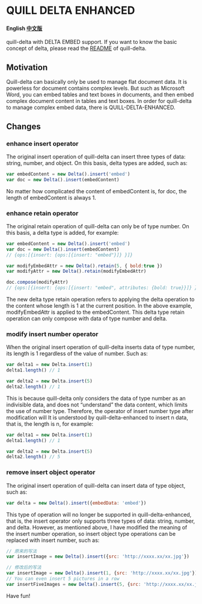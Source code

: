 # QUILL DELTA ENHANCED

#### English    [中文版](./README.ZH-CN.md)

quill-delta with DELTA EMBED support.
If you want to know the basic concept of delta, please read the [README](https://github.com/quilljs/delta/blob/master/README.md) of quill-delta.

## Motivation
Quill-delta can basically only be used to manage flat document data. It is powerless for document contains complex levels. But such as Microsoft Word, you can embed tables and text boxes in documents, and then embed complex document content in tables and text boxes. In order for quill-delta to manage complex embed data, there is QUILL-DELTA-ENHANCED.

## Changes
### enhance insert operator
The original insert operation of quill-delta can insert three types of data: string, number, and object. On this basis, delta types are added, such as:

```javascript
var embedContent = new Delta().insert('embed')
var doc = new Delta().insert(embedContent)
```

No matter how complicated the content of embedContent is, for doc, the length of embedContent is always 1.

### enhance retain operator
The original retain operation of quill-delta can only be of type number. On this basis, a delta type is added, for example:

```javascript
var embedContent = new Delta().insert('embed')
var doc = new Delta().insert(embedContent)
// {ops:[{insert: {ops:[{insert: "embed"}]} }]}

var modifyEmbedAttr = new Delta().retain(5, { bold:true })
var modifyAttr = new Delta().retain(modifyEmbedAttr)

doc.compose(modifyAttr)
// {ops:[{insert: {ops:[{insert: "embed", attributes: {bold: true}}]} }]}
```

The new delta type retain operation refers to applying the delta operation to the content whose length is 1 at the current position. In the above example, modifyEmbedAttr is applied to the embedContent.
This delta type retain operation can only compose with data of type number and delta.

### modify insert number operator
When the original insert operation of quill-delta inserts data of type number, its length is 1 regardless of the value of number. Such as:

```javascript
var delta1 = new Delta.insert(1)
delta1.length() // 1

var delta2 = new Delta.insert(5)
delta2.length() // 1
```

This is because quill-delta only considers the data of type number as an indivisible data, and does not “understand” the data content, which limits the use of number type. Therefore, the operator of insert number type after modification will It is understood by quill-delta-enhanced to insert n data, that is, the length is n, for example:

```javascript
var delta1 = new Delta.insert(1)
delta1.length() // 1

var delta2 = new Delta.insert(5)
delta2.length() // 5
```

### remove insert object operator
The original insert operation of quill-delta can insert data of type object, such as:

```javascript
var delta = new Delta().insert({embedData: 'embed'})
```

This type of operation will no longer be supported in quill-delta-enhanced, that is, the insert operator only supports three types of data: string, number, and delta.
However, as mentioned above, I have modified the meaning of the insert number operation, so insert object type operations can be replaced with insert number, such as:

```javascript
// 原来的写法
var insertImage = new Delta().insert({src: 'http://xxxx.xx/xx.jpg'})

// 修改后的写法
var insertImage = new Delta().insert(1, {src: 'http://xxxx.xx/xx.jpg'})
// You can even insert 5 pictures in a row
var insertFiveImages = new Delta().insert(5, {src: 'http://xxxx.xx/xx.jpg'})
```

Have fun!
